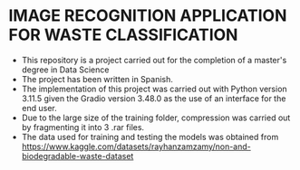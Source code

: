 # IMAGE RECOGNITION APPLICATION FOR WASTE CLASSIFICATION


- This repository is a project carried out for the completion of a master's degree in Data Science
- The project has been written in Spanish.
- The implementation of this project was carried out with Python version 3.11.5 given the Gradio version 3.48.0 as the use of an interface for the end user.
- Due to the large size of the training folder, compression was carried out by fragmenting it into 3 .rar files.
- The data used for training and testing the models was obtained from https://www.kaggle.com/datasets/rayhanzamzamy/non-and-biodegradable-waste-dataset
